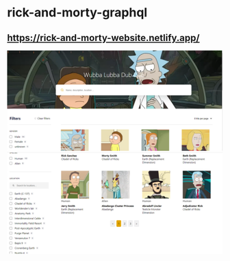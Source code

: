 # rick-and-morty-graphql

## https://rick-and-morty-website.netlify.app/

![alt text](https://github.com/kadirkara22/rick-and-morty-graphql/blob/main/images/rickandmorty1.PNG)
![alt text](https://github.com/kadirkara22/rick-and-morty-graphql/blob/main/images/rickandmorty2.PNG)
